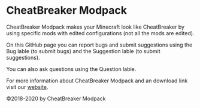 # CheatBreaker Modpack

CheatBreaker Modpack makes your Minecraft look like CheatBreaker by using specific mods with edited configurations (not all the mods are edited).

On this GitHub page you can report bugs and submit suggestions using the Bug lable (to submit bugs) and the Suggestion lable (to submit suggestions).

You can also ask questions using the Question lable.

For more information about CheatBreaker Modpack and an download link visit our [website](https://cheatbreakermodpack.tk).


©2018-2020 by CheatBreaker Modpack
